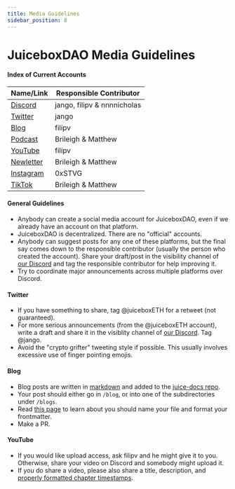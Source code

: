 ```yaml
---
title: Media Guidelines
sidebar_position: 8
---
```


# JuiceboxDAO Media Guidelines

#### Index of Current Accounts

| Name/Link                                           | Responsible Contributor     |
| --------------------------------------------------- | --------------------------- |
| [Discord](https://discord.gg/juicebox)              | jango, filipv & nnnnicholas |
| [Twitter](https://twitter.com/juiceboxETH)          | jango                       |
| [Blog](https://docs.juicebox.money/blog)            | filipv                      |
| [Podcast](https://anchor.fm/thejuicecast)           | Brileigh & Matthew          |
| [YouTube](https://youtube.com/c/juiceboxdao)        | filipv                      |
| [Newletter](https://juicenews.beehiiv.com)          | Brileigh & Matthew          |
| [Instagram](https://www.instagram.com/juiceboxeth/) | 0xSTVG                      |
| [TikTok](https://www.tiktok.com/@juiceboxeth)       | Brileigh & Matthew          |

#### General Guidelines

- Anybody can create a social media account for JuiceboxDAO, even if we already have an account on that platform.
- JuiceboxDAO is decentralized. There are no "official" accounts.
- Anybody can suggest posts for any one of these platforms, but the final say comes down to the responsible contributor (usually the person who created the account). Share your draft/post in the visibility channel of [our Discord](https://discord.gg/juicebox) and tag the responsible contributor for help improving it.
- Try to coordinate major announcements across multiple platforms over Discord.

#### Twitter

- If you have something to share, tag @juiceboxETH for a retweet (not guaranteed).
- For more serious announcements (from the @juiceboxETH account), write a draft and share it in the visiblity channel of [our Discord](https://discord.gg/juicebox). Tag @jango.
- Avoid the "crypto grifter" tweeting style if possible. This usually involves excessive use of finger pointing emojis.

#### Blog

- Blog posts are written in [markdown](https://www.markdownguide.org/) and added to the [juice-docs repo](https://github.com/jbx-protocol/juice-docs).
- Your post should either go in `/blog`, or into one of the subdirectories under `/blogs`.
- Read [this page](https://docusaurus.io/docs/blog) to learn about you should name your file and format your frontmatter.
- Make a PR.

#### YouTube

- If you would like upload access, ask filipv and he might give it to you. Otherwise, share your video on Discord and somebody might upload it.
- If you do share a video, please also share a title, description, and [properly formatted chapter timestamps](https://support.google.com/youtube/answer/9884579).
